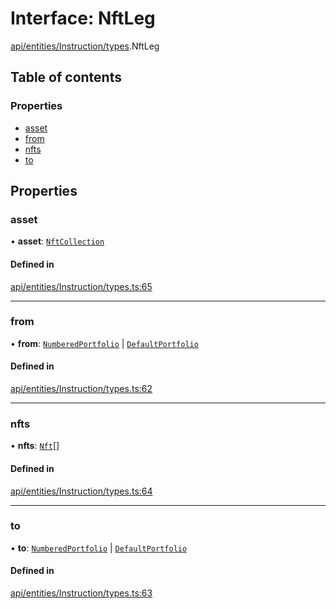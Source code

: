 # Interface: NftLeg

[api/entities/Instruction/types](../wiki/api.entities.Instruction.types).NftLeg

## Table of contents

### Properties

- [asset](../wiki/api.entities.Instruction.types.NftLeg#asset)
- [from](../wiki/api.entities.Instruction.types.NftLeg#from)
- [nfts](../wiki/api.entities.Instruction.types.NftLeg#nfts)
- [to](../wiki/api.entities.Instruction.types.NftLeg#to)

## Properties

### asset

• **asset**: [`NftCollection`](../wiki/api.entities.Asset.NonFungible.NftCollection.NftCollection)

#### Defined in

[api/entities/Instruction/types.ts:65](https://github.com/PolymeshAssociation/polymesh-sdk/blob/079537ad/src/api/entities/Instruction/types.ts#L65)

___

### from

• **from**: [`NumberedPortfolio`](../wiki/api.entities.NumberedPortfolio.NumberedPortfolio) \| [`DefaultPortfolio`](../wiki/api.entities.DefaultPortfolio.DefaultPortfolio)

#### Defined in

[api/entities/Instruction/types.ts:62](https://github.com/PolymeshAssociation/polymesh-sdk/blob/079537ad/src/api/entities/Instruction/types.ts#L62)

___

### nfts

• **nfts**: [`Nft`](../wiki/api.entities.Asset.NonFungible.Nft.Nft)[]

#### Defined in

[api/entities/Instruction/types.ts:64](https://github.com/PolymeshAssociation/polymesh-sdk/blob/079537ad/src/api/entities/Instruction/types.ts#L64)

___

### to

• **to**: [`NumberedPortfolio`](../wiki/api.entities.NumberedPortfolio.NumberedPortfolio) \| [`DefaultPortfolio`](../wiki/api.entities.DefaultPortfolio.DefaultPortfolio)

#### Defined in

[api/entities/Instruction/types.ts:63](https://github.com/PolymeshAssociation/polymesh-sdk/blob/079537ad/src/api/entities/Instruction/types.ts#L63)
